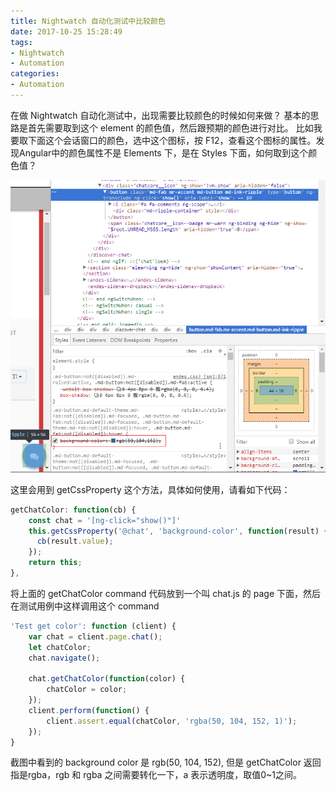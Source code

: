 ```yaml
---
title: Nightwatch 自动化测试中比较颜色
date: 2017-10-25 15:28:49
tags:
- Nightwatch
- Automation
categories:
- Automation
---
```


在做 Nightwatch 自动化测试中，出现需要比较颜色的时候如何来做？
基本的思路是首先需要取到这个 element 的颜色值，然后跟预期的颜色进行对比。
比如我要取下面这个会话窗口的颜色，选中这个图标，按 F12，查看这个图标的属性。发现Angular中的颜色属性不是 Elements 下，是在 Styles 下面，如何取到这个颜色值？

<!-- more -->
![element](nightwatch-auto-compare-colors/color.png)

这里会用到 getCssProperty 这个方法，具体如何使用，请看如下代码：

```javascript
getChatColor: function(cb) {
    const chat = '[ng-click="show()"]'
    this.getCssProperty('@chat', 'background-color', function(result) {
      cb(result.value);
    });
    return this;
},
```

将上面的 getChatColor command 代码放到一个叫 chat.js 的 page 下面，然后在测试用例中这样调用这个 command

```javascript
'Test get color': function (client) {
    var chat = client.page.chat();
    let chatColor;
    chat.navigate();

    chat.getChatColor(function(color) {
        chatColor = color;
    });
    client.perform(function() {
        client.assert.equal(chatColor, 'rgba(50, 104, 152, 1)');
    });
}
```

截图中看到的 background color 是 rgb(50, 104, 152), 但是 getChatColor 返回指是rgba，rgb 和 rgba 之间需要转化一下，a 表示透明度，取值0~1之间。
